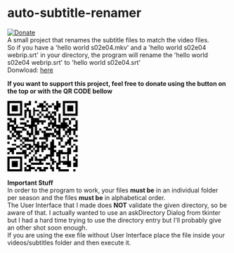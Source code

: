 # auto-subtitle-renamer
[![Donate](https://img.shields.io/badge/Donate-PayPal-green.svg)](https://www.paypal.com/donate?hosted_button_id=86XUMMWCBSTZY)  
A small project that renames the subtitle files to match the video files.  
So if you have a 'hello world s02e04.mkv' and a 'hello world s02e04 webrip.srt' in your directory, the program will rename the 'hello world s02e04 webrip.srt' to 'hello world s02e04.srt'  
Donwload: [here](https://github.com/matheusbucater/auto-subtitle-renamer/releases)  
  
**If you want to support this project, feel free to donate using the button on the top or with the QR CODE bellow**  
  
![alt text](https://github.com/matheusbucater/auto-subtitle-renamer/blob/master/resources/QR%20Code.png)

  
**Important Stuff**  
In order to the program to work, your files **must be** in an individual folder per season and the files **must be** in alphabetical order.  
The User Interface that I made does **NOT** validate the given directory, so be aware of that. I actually wanted to use an askDirectory Dialog from tkinter but I had a hard time trying to use the directory entry but I'll probably give an other shot soon enough.  
If you are using the exe file without User Interface place the file inside your videos/subtitles folder and then execute it.
